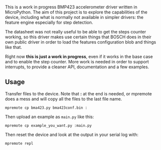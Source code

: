 This is a work in progress BMP423 accelerometer driver written in MicroPython.
The aim of this project is to explore the capabilities of the device, including
what is normally not available in simpler drivers: the feature engine especially
for step detection.

The datasheet was not really useful to be able to get the steps counter working,
so this driver makes use certain things that BOSCH does in their own public
driver in order to load the features configuration blob and things like that.

Right now **this is just a work in progress**, even if it works in the base
case and to enable the step counter. More work is needed in order to support
interrupts, to provide a cleaner API, documentation and a few examples.

## Usage

Transfer files to the device. Note that **:** at the end is needed, or
mpremote does a mess and will copy all the files to the last file name.

    mpremote cp bma423.py bma423conf.bin :

Then upload an example as `main.py` like this:

    mpremote cp example_you_want.py :main.py

Then reset the device and look at the output in your serial log with:

    mpremote repl
